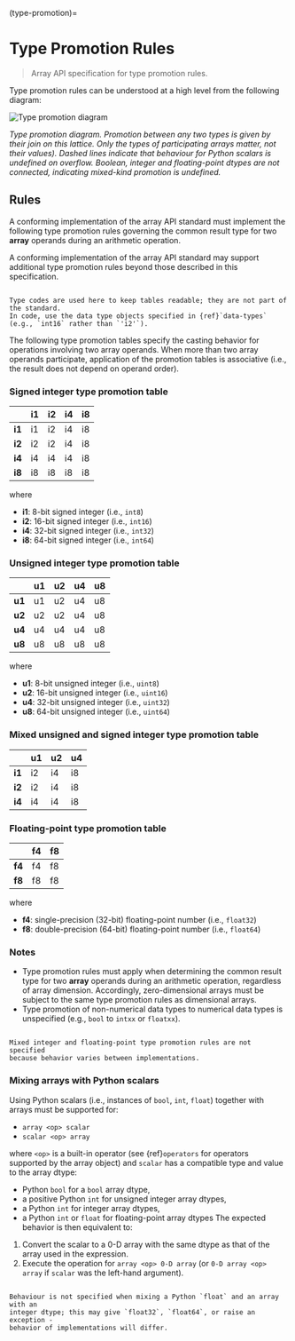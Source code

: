 (type-promotion)=

# Type Promotion Rules

> Array API specification for type promotion rules.

Type promotion rules can be understood at a high level from the following
diagram:

![Type promotion diagram](/_static/images/dtype_promotion_lattice.png)

_Type promotion diagram. Promotion between any two types is given by their join on this lattice. Only the types of participating arrays matter, not their values). Dashed lines indicate that behaviour for Python scalars is undefined on overflow. Boolean, integer and floating-point dtypes are not connected, indicating mixed-kind promotion is undefined._


## Rules

A conforming implementation of the array API standard must implement the following type promotion rules governing the common result type for two **array** operands during an arithmetic operation.

A conforming implementation of the array API standard may support additional type promotion rules beyond those described in this specification.

```{note}

Type codes are used here to keep tables readable; they are not part of the standard.
In code, use the data type objects specified in {ref}`data-types` (e.g., `int16` rather than `'i2'`).
```

<!-- Note: please keep table columns aligned -->

The following type promotion tables specify the casting behavior for
operations involving two array operands. When more than two array operands
participate, application of the promotion tables is associative (i.e., the
result does not depend on operand order).

### Signed integer type promotion table

|        | i1 | i2 | i4 | i8 |
| ------ | -- | -- | -- | -- |
| **i1** | i1 | i2 | i4 | i8 |
| **i2** | i2 | i2 | i4 | i8 |
| **i4** | i4 | i4 | i4 | i8 |
| **i8** | i8 | i8 | i8 | i8 |

where

-   **i1**: 8-bit signed integer (i.e., `int8`)
-   **i2**: 16-bit signed integer (i.e., `int16`)
-   **i4**: 32-bit signed integer (i.e., `int32`)
-   **i8**: 64-bit signed integer (i.e., `int64`)

### Unsigned integer type promotion table

|        | u1 | u2 | u4 | u8 |
| ------ | -- | -- | -- | -- |
| **u1** | u1 | u2 | u4 | u8 |
| **u2** | u2 | u2 | u4 | u8 |
| **u4** | u4 | u4 | u4 | u8 |
| **u8** | u8 | u8 | u8 | u8 |

where

-   **u1**: 8-bit unsigned integer (i.e., `uint8`)
-   **u2**: 16-bit unsigned integer (i.e., `uint16`)
-   **u4**: 32-bit unsigned integer (i.e., `uint32`)
-   **u8**: 64-bit unsigned integer (i.e., `uint64`)

### Mixed unsigned and signed integer type promotion table

|        | u1 | u2 | u4 |
| ------ | -- | -- | -- |
| **i1** | i2 | i4 | i8 |
| **i2** | i2 | i4 | i8 |
| **i4** | i4 | i4 | i8 |

### Floating-point type promotion table

|        | f4 | f8 |
| ------ | -- | -- |
| **f4** | f4 | f8 |
| **f8** | f8 | f8 |

where

-   **f4**: single-precision (32-bit) floating-point number (i.e., `float32`)
-   **f8**: double-precision (64-bit) floating-point number (i.e., `float64`)

### Notes

-   Type promotion rules must apply when determining the common result type for two **array** operands during an arithmetic operation, regardless of array dimension. Accordingly, zero-dimensional arrays must be subject to the same type promotion rules as dimensional arrays.
-   Type promotion of non-numerical data types to numerical data types is unspecified (e.g., `bool` to `intxx` or `floatxx`).

```{note}

Mixed integer and floating-point type promotion rules are not specified
because behavior varies between implementations.
```

### Mixing arrays with Python scalars

Using Python scalars (i.e., instances of `bool`, `int`, `float`) together with
arrays must be supported for:

- `array <op> scalar`
- `scalar <op> array`

where `<op>` is a built-in operator (see {ref}`operators` for operators
supported by the array object) and `scalar` has a compatible type and value
to the array dtype:
- Python `bool` for a `bool` array dtype,
- a positive Python `int` for unsigned integer array dtypes,
- a Python `int` for integer array dtypes,
- a Python `int` or `float` for floating-point array dtypes
The expected behavior is then equivalent to:

1. Convert the scalar to a 0-D array with the same dtype as that of the array
   used in the expression.
2. Execute the operation for `array <op> 0-D array` (or `0-D array <op>
   array` if `scalar` was the left-hand argument).

```{note}

Behaviour is not specified when mixing a Python `float` and an array with an
integer dtype; this may give `float32`, `float64`, or raise an exception -
behavior of implementations will differ.
```

